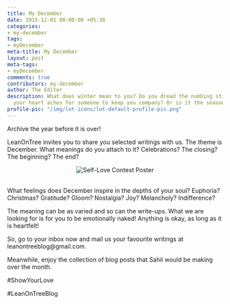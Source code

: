 ```yaml
---
title: My December
date: 2015-12-01 00:00:00 +05:30
categories:
- my-december
tags:
- myDecember
meta-title: My December
layout: post
meta-tags:
- myDecember
comments: true
contributors: my-december
author: The Editor
description: What does winter mean to you? Do you dread the numbing stillness? Does
  your heart aches for someone to keep you company? Or is it the season of bloom?
profile-pic: "/img/lot-icons/lot-default-profile-pic.png"
---
```


<p class="lot-text">Archive the year before it is over!</p>
<p class="lot-text">LeanOnTree invites you to share you selected writings with us. The theme is December. What meanings do you attach to it? Celebrations? The closing? The beginning? The end?</p>
<div  class="separator" style="clear: both; text-align: center;">
<img class="img-responsive center-block" src="/img/my-december/my-december-1.jpg" alt="Self-Love Contest Poster"/></div>
<br/>
<p class="lot-text">What feelings does December inspire in the depths of your soul? Euphoria? Christmas? Gratitude? Gloom? Nostalgia? Joy? Melancholy? Indifference?</p>
<p class="lot-text">The meaning can be as varied and so can the write-ups. What we are looking for is for you to be emotionally naked!<!--more--> Anything is okay, as long as it is heartfelt!</p>
<p class="lot-text">So, go to your inbox now and mail us your favourite writings at <span class="label label-primary">leanontreeblog@gmail.com.</span></p>
<p class="lot-text">Meanwhile, enjoy the collection of blog posts that Sahil would be making over the month.</p>
<p class="lot-text">#ShowYourLove</p>
<p class="lot-text">#LeanOnTreeBlog </p>
